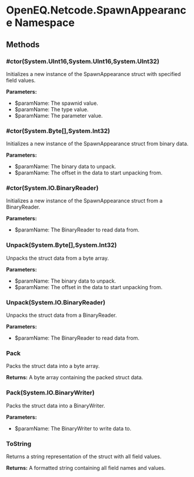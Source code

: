 ﻿# OpenEQ.Netcode.SpawnAppearance Namespace

## Methods

### #ctor(System.UInt16,System.UInt16,System.UInt32)

Initializes a new instance of the SpawnAppearance struct with specified field values.

**Parameters:**

- $paramName: The spawnid value.
- $paramName: The type value.
- $paramName: The parameter value.

### #ctor(System.Byte[],System.Int32)

Initializes a new instance of the SpawnAppearance struct from binary data.

**Parameters:**

- $paramName: The binary data to unpack.
- $paramName: The offset in the data to start unpacking from.

### #ctor(System.IO.BinaryReader)

Initializes a new instance of the SpawnAppearance struct from a BinaryReader.

**Parameters:**

- $paramName: The BinaryReader to read data from.

### Unpack(System.Byte[],System.Int32)

Unpacks the struct data from a byte array.

**Parameters:**

- $paramName: The binary data to unpack.
- $paramName: The offset in the data to start unpacking from.

### Unpack(System.IO.BinaryReader)

Unpacks the struct data from a BinaryReader.

**Parameters:**

- $paramName: The BinaryReader to read data from.

### Pack

Packs the struct data into a byte array.

**Returns:** A byte array containing the packed struct data.

### Pack(System.IO.BinaryWriter)

Packs the struct data into a BinaryWriter.

**Parameters:**

- $paramName: The BinaryWriter to write data to.

### ToString

Returns a string representation of the struct with all field values.

**Returns:** A formatted string containing all field names and values.


